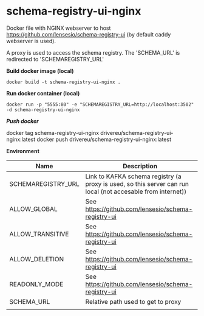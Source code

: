 # schema-registry-ui-nginx


Docker file with NGINX webserver to host https://github.com/lensesio/schema-registry-ui (by default caddy webserver is used). 

A proxy is used to access the schema registry. The 'SCHEMA_URL' is redirected to 'SCHEMAREGISTRY_URL'



**Build docker image (local)**

`docker build -t schema-registry-ui-nginx .`

**Run docker container (local)**

`docker run -p "5555:80" -e "SCHEMAREGISTRY_URL=http://localhost:3502" -d schema-registry-ui-nginx`

***Push docker***

docker tag schema-registry-ui-nginx drivereu/schema-registry-ui-nginx:latest
docker push drivereu/schema-registry-ui-nginx:latest



**Environment** 

| Name               | Description                                                  |
| ------------------ | ------------------------------------------------------------ |
| SCHEMAREGISTRY_URL | Link to KAFKA schema registry (a proxy is used, so this server can run local (not accesable from internet)) |
| ALLOW_GLOBAL       | See https://github.com/lensesio/schema-registry-ui           |
| ALLOW_TRANSITIVE   | See https://github.com/lensesio/schema-registry-ui           |
| ALLOW_DELETION     | See https://github.com/lensesio/schema-registry-ui           |
| READONLY_MODE      | See https://github.com/lensesio/schema-registry-ui           |
| SCHEMA_URL         | Relative path used to get to proxy                           |
|                    |                                                              |

